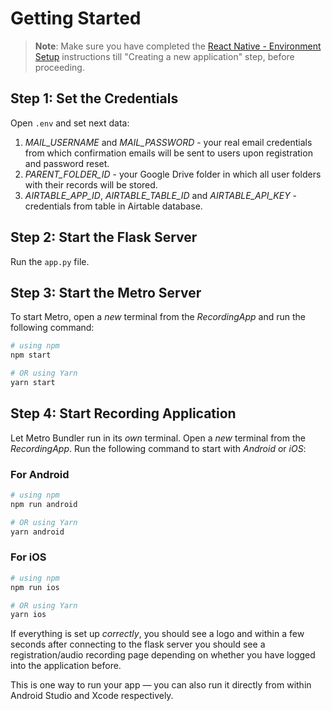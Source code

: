# Getting Started

>**Note**: Make sure you have completed the [React Native - Environment Setup](https://reactnative.dev/docs/environment-setup) instructions till "Creating a new application" step, before proceeding.

## Step 1: Set the Credentials
Open `.env` and set next data:
1. _MAIL_USERNAME_ and _MAIL_PASSWORD_ - your real email credentials from which confirmation emails will be sent to users upon registration and password reset.
2. _PARENT_FOLDER_ID_ - your Google Drive folder in which all user folders with their records will be stored.
3. _AIRTABLE_APP_ID_, _AIRTABLE_TABLE_ID_ and _AIRTABLE_API_KEY_ - credentials from table in Airtable database.

## Step 2: Start the Flask Server

Run the `app.py` file.

## Step 3: Start the Metro Server

To start Metro, open a _new_ terminal from the _RecordingApp_ and run the following command:

```bash
# using npm
npm start

# OR using Yarn
yarn start
```

## Step 4: Start Recording Application

Let Metro Bundler run in its _own_ terminal. Open a _new_ terminal from the _RecordingApp_. Run the following command to start with _Android_ or _iOS_:

### For Android

```bash
# using npm
npm run android

# OR using Yarn
yarn android
```

### For iOS

```bash
# using npm
npm run ios

# OR using Yarn
yarn ios
```

If everything is set up _correctly_, you should see a logo and within a few seconds after connecting to the flask server you should see a registration/audio recording page depending on whether you have logged into the application before.

This is one way to run your app — you can also run it directly from within Android Studio and Xcode respectively.
